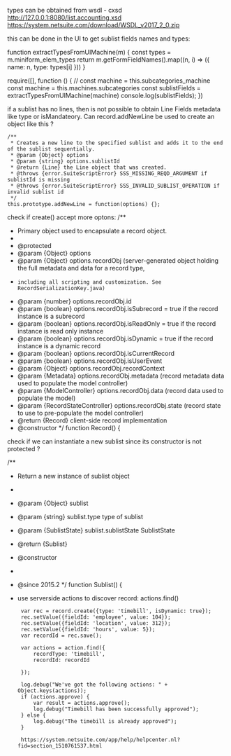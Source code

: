 types can be obtained from wsdl - cxsd http://127.0.0.1:8080/list.accounting.xsd https://system.netsuite.com/download/WSDL_v2017_2_0.zip


this can be done in the UI to get sublist fields names and types:


function extractTypesFromUIMachine(m) {
  const types = m.miniform_elem_types
  return m.getFormFieldNames().map((n, i) => ({ name: n, type: types[i] }))
}   

require([], function () {
  // const machine = this.subcategories_machine
  const machine = this.machines.subcategories
  const sublistFields = extractTypesFromUIMachine(machine)
  console.log(sublistFields);
})





if a sublist has no lines, then is not possible to obtain Line Fields metadata like type or isMandateory. Can record.addNewLine be used to create an object like this ?


    /**
     * Creates a new line to the specified sublist and adds it to the end of the sublist sequentially.
     * @param {Object} options
     * @param {string} options.sublistId
     * @return {Line} the Line object that was created.
     * @throws {error.SuiteScriptError} SSS_MISSING_REQD_ARGUMENT if sublistId is missing
     * @throws {error.SuiteScriptError} SSS_INVALID_SUBLIST_OPERATION if invalid sublist id
     */    
    this.prototype.addNewLine = function(options) {};   





check if create() accept more optons: 
/**
 * Primary object used to encapsulate a record object.
 *
 * @protected
 * @param {Object} options
 * @param {Object} options.recordObj (server-generated object holding the full metadata and data for a record type,
 *     including all scripting and customization. See RecordSerializationKey.java)
 * @param {number} options.recordObj.id
 * @param {boolean} options.recordObj.isSubrecord = true if the record instance is a subrecord
 * @param {boolean} options.recordObj.isReadOnly = true if the record instance is read only instance
 * @param {boolean} options.recordObj.isDynamic = true if the record instance is a dynamic record
 * @param {boolean} options.recordObj.isCurrentRecord
 * @param {boolean} options.recordObj.isUserEvent
 * @param {Object} options.recordObj.recordContext
 * @param {Metadata} options.recordObj.metadata (record metadata data used to populate the model controller)
 * @param {ModelController} options.recordObj.data (record data used to populate the model)
 * @param {RecordStateController} options.recordObj.state (record state to use to pre-populate the model controller)
 * @return {Record} client-side record implementation
 * @constructor
 */
function Record() {




  check if we can instantiate a new sublist since its constructor is not protected ? 

  /**
 * Return a new instance of sublist object
 *
 * @param {Object} sublist
 * @param {string} sublist.type type of sublist
 * @param {SublistState} sublist.sublistState SublistState

 * @return {Sublist}
 * @constructor
 *
 * @since 2015.2
 */ 
function Sublist() {



* use serverside actions to discover record: actions.find()

       var rec = record.create({type: 'timebill', isDynamic: true});   
       rec.setValue({fieldId: 'employee', value: 104}); 
       rec.setValue({fieldId: 'location', value: 312});
       rec.setValue({fieldId: 'hours', value: 5}); 
       var recordId = rec.save();

       var actions = action.find({
           recordType: 'timebill',
           recordId: recordId

       });

       log.debug("We've got the following actions: " + Object.keys(actions));
       if (actions.approve) {
           var result = actions.approve();
           log.debug("Timebill has been successfully approved");
       } else {   
           log.debug("The timebill is already approved");
       }

       https://system.netsuite.com/app/help/helpcenter.nl?fid=section_1510761537.html